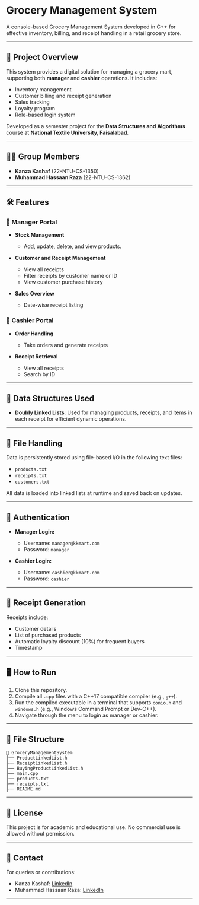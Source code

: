
# Grocery Management System

A console-based Grocery Management System developed in C++ for effective inventory, billing, and receipt handling in a retail grocery store.

---

## 📌 Project Overview

This system provides a digital solution for managing a grocery mart, supporting both **manager** and **cashier** operations. It includes:

- Inventory management
- Customer billing and receipt generation
- Sales tracking
- Loyalty program
- Role-based login system

Developed as a semester project for the **Data Structures and Algorithms** course at **National Textile University, Faisalabad**.

---

## 👨‍💻 Group Members

- **Kanza Kashaf** (22-NTU-CS-1350)  
- **Muhammad Hassaan Raza** (22-NTU-CS-1362)

---

## 🛠️ Features

### 👨 Manager Portal

- **Stock Management**  
  - Add, update, delete, and view products.

- **Customer and Receipt Management**  
  - View all receipts
  - Filter receipts by customer name or ID
  - View customer purchase history

- **Sales Overview**  
  - Date-wise receipt listing

### 💼 Cashier Portal

- **Order Handling**  
  - Take orders and generate receipts

- **Receipt Retrieval**  
  - View all receipts
  - Search by ID

---

## 🧠 Data Structures Used

- **Doubly Linked Lists**: Used for managing products, receipts, and items in each receipt for efficient dynamic operations.

---

## 💾 File Handling

Data is persistently stored using file-based I/O in the following text files:
- `products.txt`
- `receipts.txt`
- `customers.txt`

All data is loaded into linked lists at runtime and saved back on updates.

---

## 🔐 Authentication

- **Manager Login:**  
  - Username: `manager@kkmart.com`  
  - Password: `manager`

- **Cashier Login:**  
  - Username: `cashier@kkmart.com`  
  - Password: `cashier`

---

## 🧾 Receipt Generation

Receipts include:
- Customer details
- List of purchased products
- Automatic loyalty discount (10%) for frequent buyers
- Timestamp

---

## 🖥️ How to Run

1. Clone this repository.
2. Compile all `.cpp` files with a C++17 compatible compiler (e.g., `g++`).
3. Run the compiled executable in a terminal that supports `conio.h` and `windows.h` (e.g., Windows Command Prompt or Dev-C++).
4. Navigate through the menu to login as manager or cashier.

---

## 📁 File Structure

```
📂 GroceryManagementSystem
├── ProductLinkedList.h
├── ReceiptLinkedList.h
├── BuyingProductLinkedList.h
├── main.cpp
├── products.txt
├── receipts.txt
├── README.md
```

---

## 📝 License

This project is for academic and educational use. No commercial use is allowed without permission.

---

## 📧 Contact

For queries or contributions:
- Kanza Kashaf: [LinkedIn](#)
- Muhammad Hassaan Raza: [LinkedIn](#)

---

